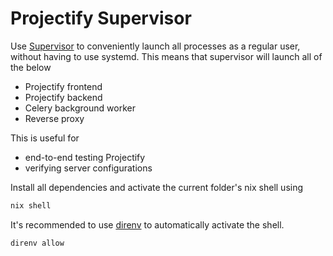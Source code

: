 # Projectify Supervisor

Use [Supervisor](http://supervisord.org/index.html) to conveniently launch
all processes as a regular user, without having to use systemd. This means
that supervisor will launch all of the below

- Projectify frontend
- Projectify backend
- Celery background worker
- Reverse proxy

This is useful for

- end-to-end testing Projectify
- verifying server configurations

Install all dependencies and activate the current folder's nix shell using

```bash
nix shell
```

It's recommended to use [direnv](https://direnv.net/) to automatically activate the shell.

```bash
direnv allow
```
